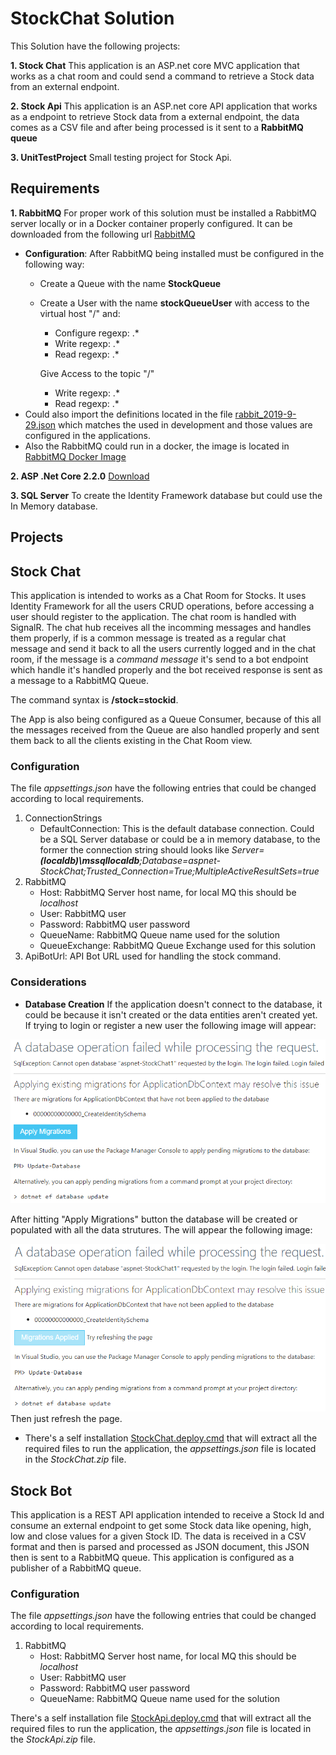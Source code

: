 # StockChat Solution
This Solution have the following projects:

**1. Stock Chat** This application is an ASP.net core MVC application that works as a chat room and could send a command to retrieve a Stock data from an external endpoint.

**2. Stock Api** This application is an ASP.net core API application that works as a endpoint to retrieve Stock data from a external endpoint, the data comes as a CSV file and after being processed is it sent to a **RabbitMQ queue**

**3. UnitTestProject** Small testing project for Stock Api.

## Requirements

**1. RabbitMQ** For proper work of this solution must be installed a RabbitMQ server locally or in a Docker container properly configured. It can be downloaded from the following url [RabbitMQ](https://www.rabbitmq.com/install-windows.html)
   - **Configuration**: After RabbitMQ being installed must be configured in the following way:
     - Create a Queue with the name **StockQueue**
     - Create a User with the name **stockQueueUser** with access to the virtual host "/" and:
       * Configure regexp: .*
       * Write regexp: .*
       * Read regexp: .*
       
       Give Access to the topic "/"
       * Write regexp: .*
       * Read regexp: .*
   - Could also import the definitions located in the file [rabbit_2019-9-29.json](rabbit_2019-9-29.json) which matches the used in development and those values are configured in the applications.
   - Also the RabbitMQ could run in a docker, the image is located in [RabbitMQ Docker Image](https://hub.docker.com/_/rabbitmq)

**2. ASP .Net Core 2.2.0** [Download](https://dotnet.microsoft.com/download/dotnet-core/2.2)

**3. SQL Server** To create the Identity Framework database but could use the In Memory database.

## Projects

## Stock Chat

This application is intended to works as a Chat Room for Stocks. It uses Identity Framework for all the users CRUD operations, before accessing a user should register to the application. 
The chat room is handled with SignalR. The chat hub receives all the incomming messages and handles them properly, if is a common message is treated as a regular chat message and send it back to all the users currently logged and in the chat room, if the message is a *command message* it's send to a bot endpoint which handle it's handled properly and the bot received response is sent as a message to a RabbitMQ Queue.

The command syntax is **/stock=stockid**.

The App is also being configured as a Queue Consumer, because of this all the messages received from the Queue are also handled properly and sent them back to all the clients existing in the Chat Room view. 

### Configuration

The file *appsettings.json* have the following entries that could be changed according to local requirements.
1. ConnectionStrings
   - DefaultConnection: This is the default database connection. Could be a SQL Server database or could be a in memory database, to the former the connection string should looks like *Server=**(localdb)\\mssqllocaldb**;Database=aspnet-StockChat;Trusted_Connection=True;MultipleActiveResultSets=true*
2. RabbitMQ
   - Host: RabbitMQ Server host name, for local MQ this should be *localhost*
   - User: RabbitMQ user
   - Password: RabbitMQ user password
   - QueueName: RabbitMQ Queue name used for the solution
   - QueueExchange: RabbitMQ Queue Exchange used for this solution
3. ApiBotUrl: API Bot URL used for handling the stock command.

### Considerations

* **Database Creation**
  If the application doesn't connect to the database, it could be because it isn't created or the data entities aren't created yet. If trying to login or register a new user the following image will appear:

![Database creation](/DatabaseCreation.png)

  After hitting "Apply Migrations" button the database will be created or populated with all the data strutures. The will appear the following image:

![Database creation finished](/DatabaseCreationFinish.png)
  Then just refresh the page.

* There's a self installation [StockChat.deploy.cmd](/StockChat/StockChat/Deploy/StockChat.deploy.cmd) that will extract all the required files to run the application, the *appsettings.json* file is located in the *StockChat.zip* file.

## Stock Bot

This application is a REST API application intended to receive a Stock Id and consume an external endpoint to get some Stock data like opening, high, low and close values for a given Stock ID. The data is received in a CSV format and then is parsed and processed as JSON document, this JSON then is sent to a RabbitMQ queue. This application is configured as a publisher of a RabbitMQ queue.

### Configuration

The file *appsettings.json* have the following entries that could be changed according to local requirements.
1. RabbitMQ
   - Host: RabbitMQ Server host name, for local MQ this should be *localhost*
   - User: RabbitMQ user
   - Password: RabbitMQ user password
   - QueueName: RabbitMQ Queue name used for the solution


There's a self installation file [StockApi.deploy.cmd](/StockChat/StockApi/Deploy/StockApi.deploy.cmd) that will extract all the required files to run the application, the *appsettings.json* file is located in the *StockApi.zip* file.